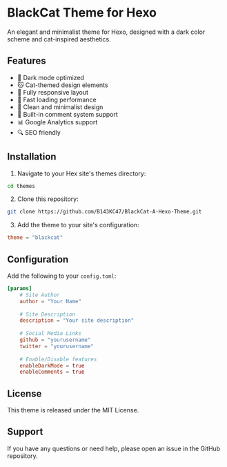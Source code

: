 # BlackCat Theme for Hexo

An elegant and minimalist theme for Hexo, designed with a dark color scheme and cat-inspired aesthetics.

## Features

- 🌙 Dark mode optimized
- 🐱 Cat-themed design elements
- 📱 Fully responsive layout
- 🚀 Fast loading performance
- 🎨 Clean and minimalist design
- 💬 Built-in comment system support
- 📊 Google Analytics support
- 🔍 SEO friendly

## Installation

1. Navigate to your Hex site's themes directory:
```bash
cd themes
```

2. Clone this repository:
```bash
git clone https://github.com/B143KC47/BlackCat-A-Hexo-Theme.git
```

3. Add the theme to your site's configuration:
```toml
theme = "blackcat"
```

## Configuration

Add the following to your `config.toml`:

```toml
[params]
    # Site Author
    author = "Your Name"
    
    # Site Description
    description = "Your site description"
    
    # Social Media Links
    github = "yourusername"
    twitter = "yourusername"
    
    # Enable/Disable features
    enableDarkMode = true
    enableComments = true
```

## License

This theme is released under the MIT License.

## Support

If you have any questions or need help, please open an issue in the GitHub repository.
